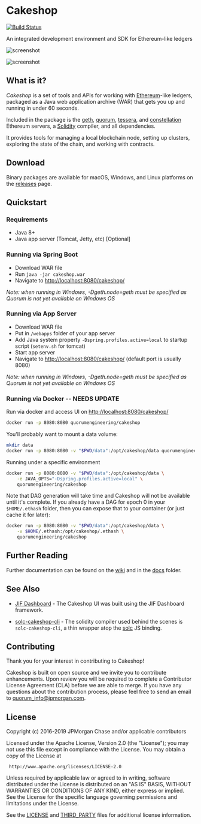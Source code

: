 # Cakeshop

[![Build Status](https://travis-ci.com/jpmorganchase/cakeshop.svg?branch=master)](https://travis-ci.org/jpmorganchase/cakeshop)

An integrated development environment and SDK for Ethereum-like ledgers

![screenshot](docs/images/screenshot.png "screenshot")

![screenshot](docs/images/sandbox.png "sandbox screenshot")

## What is it?

_Cakeshop_ is a set of tools and APIs for working with [Ethereum](https://ethereum.org/)-like ledgers, packaged as a Java web application archive (WAR) that gets you up and running in under 60 seconds.

Included in the package is the [geth](https://github.com/ethereum/go-ethereum), [quorum](https://github.com/jpmorganchase/quorum), [tessera](https://github.com/jpmorganchase/tessera),  and [constellation](https://github.com/jpmorganchase/constellation) Ethereum servers, a [Solidity](https://solidity.readthedocs.org/en/latest/)
compiler, and all dependencies.

It provides tools for managing a local blockchain node, setting up clusters,
exploring the state of the chain, and working with contracts.

## Download

Binary packages are available for macOS, Windows, and Linux platforms on the [releases](https://github.com/jpmorganchase/cakeshop/releases) page.

## Quickstart

### Requirements

* Java 8+
* Java app server (Tomcat, Jetty, etc) [Optional]

### Running via Spring Boot

* Download WAR file
* Run `java -jar cakeshop.war`
* Navigate to [http://localhost:8080/cakeshop/](http://localhost:8080/cakeshop/)

*Note: when running in Windows, -Dgeth.node=geth must be specified as Quorum is not yet available on Windows OS*

### Running via App Server

* Download WAR file
* Put in `/webapps` folder of your app server
* Add Java system property `-Dspring.profiles.active=local` to startup script (`setenv.sh` for tomcat)
* Start app server
* Navigate to [http://localhost:8080/cakeshop/](http://localhost:8080/cakeshop/) (default port is usually 8080)

*Note: when running in Windows, -Dgeth.node=geth must be specified as Quorum is not yet available on Windows OS*

### Running via Docker -- NEEDS UPDATE

Run via docker and access UI on [http://localhost:8080/cakeshop/](http://localhost:8080/cakeshop/)

```sh
docker run -p 8080:8080 quorumengineering/cakeshop
```

You'll probably want to mount a data volume:

```sh
mkdir data
docker run -p 8080:8080 -v "$PWD/data":/opt/cakeshop/data quorumengineering/cakeshop
```

Running under a specific environment

```sh
docker run -p 8080:8080 -v "$PWD/data":/opt/cakeshop/data \
    -e JAVA_OPTS="-Dspring.profiles.active=local" \
    quorumengineering/cakeshop
```

Note that DAG generation will take time and Cakeshop will not be available until it's complete. If you already have a DAG for epoch 0 in your `$HOME/.ethash` folder, then you can expose that to your container (or just cache it for later):

```sh
docker run -p 8080:8080 -v "$PWD/data":/opt/cakeshop/data \
    -v $HOME/.ethash:/opt/cakeshop/.ethash \
    quorumengineering/cakeshop
```

## Further Reading

Further documentation can be found on the [wiki](https://github.com/jpmorganchase/cakeshop/wiki/) and in the [docs](docs/) folder.

## See Also

* [JIF Dashboard](https://github.com/jpmorganchase/jif-dashboard) - The Cakeshop UI was built using the JIF Dashboard framework.

* [solc-cakeshop-cli](https://github.com/jpmorganchase/solc-cakeshop-cli) - The solidity compiler used behind the scenes is `solc-cakeshop-cli`, a thin wrapper atop the [solc](https://github.com/ethereum/solc-js) JS binding.

## Contributing

Thank you for your interest in contributing to Cakeshop!

Cakeshop is built on open source and we invite you to contribute enhancements. Upon review you will be required to complete a Contributor License Agreement (CLA) before we are able to merge. If you have any questions about the contribution process, please feel free to send an email to [quorum_info@jpmorgan.com](mailto:quorum_info@jpmorgan.com).

## License

Copyright (c) 2016-2019 JPMorgan Chase and/or applicable contributors

Licensed under the Apache License, Version 2.0 (the "License");
you may not use this file except in compliance with the License.
You may obtain a copy of the License at

     http://www.apache.org/licenses/LICENSE-2.0

Unless required by applicable law or agreed to in writing, software
distributed under the License is distributed on an "AS IS" BASIS,
WITHOUT WARRANTIES OR CONDITIONS OF ANY KIND, either express or implied.
See the License for the specific language governing permissions and
limitations under the License.

See the [LICENSE](LICENSE) and [THIRD_PARTY](THIRD_PARTY) files for additional license information.

